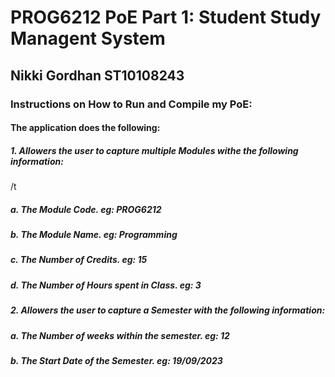 <h1> PROG6212 PoE Part 1: Student Study Managent System</h1>
<h2> Nikki Gordhan ST10108243 </h2>
<h3>Instructions on How to Run and Compile my PoE:</h3>
<h4> The application does the following:</h4>
<h5> 1. Allowers the user to capture multiple Modules withe the following information:</h5>
  /t <h5> a. The Module Code. eg: PROG6212</h5>
  <h5> b. The Module Name. eg: Programming</h5>
  <h5> c. The Number of Credits. eg: 15</h5>
  <h5> d. The Number of Hours spent in Class. eg: 3</h5>
<h5> 2. Allowers the user to capture a Semester with the following information:</h5>
  <h5> a. The Number of weeks within the semester. eg: 12</h5>
  <h5> b. The Start Date of the Semester. eg: 19/09/2023</h5>
